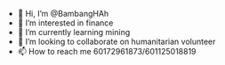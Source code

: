 - 👋 Hi, I’m @BambangHAh
- 👀 I’m interested in finance
- 🌱 I’m currently learning mining
- 💞️ I’m looking to collaborate on humanitarian volunteer
- 📫 How to reach me 60172961873/601125018819


<!---
BambangHAh/BambangHAh is a ✨ special ✨ repository because its `README.md` (this file) appears on your GitHub profile.
You can click the Preview link to take a look at your changes.
--->
